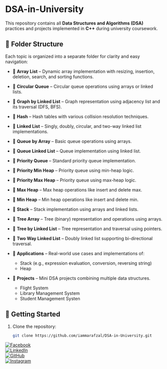 # DSA-in-University  
This repository contains all **Data Structures and Algorithms (DSA)** practices and projects implemented in **C++** during university coursework.

## 📂 Folder Structure  
Each topic is organized into a separate folder for clarity and easy navigation:  

- 📁 **Array List** – Dynamic array implementation with resizing, insertion, deletion, search, and sorting functions.  
- 📁 **Circular Queue** – Circular queue operations using arrays or linked lists.  
- 📁 **Graph by Linked List** – Graph representation using adjacency list and its traversal (DFS, BFS).  
- 📁 **Hash** – Hash tables with various collision resolution techniques.  
- 📁 **Linked List** – Singly, doubly, circular, and two-way linked list implementations.  
- 📁 **Queue by Array** – Basic queue operations using arrays.  
- 📁 **Queue Linked List** – Queue implementation using linked list.  
- 📁 **Priority Queue** – Standard priority queue implementation.  
- 📁 **Priority Min Heap** – Priority queue using min-heap logic.  
- 📁 **Priority Max Heap** – Priority queue using max-heap logic.  
- 📁 **Max Heap** – Max heap operations like insert and delete max.  
- 📁 **Min Heap** – Min heap operations like insert and delete min.  
- 📁 **Stack** – Stack implementation using arrays and linked lists.  
- 📁 **Tree Array** – Tree (binary) representation and operations using arrays.  
- 📁 **Tree by Linked List** – Tree representation and traversal using pointers.  
- 📁 **Two Way Linked List** – Doubly linked list supporting bi-directional traversal.  
- 📁 **Applications** – Real-world use cases and implementations of:  
  - Stack (e.g., expression evaluation, conversion, reversing string)  
  - Heap


- 📁 **Projects** – Mini DSA projects combining multiple data structures.
  - Flight System
  - Library Management System
  - Student Management Systen

## 🚀 Getting Started  
1. Clone the repository:  
   ```sh
   git clone https://github.com/iammarafzal/DSA-in-University.git

[![Facebook](https://img.shields.io/badge/Facebook-%231877F2.svg?style=for-the-badge&logo=facebook&logoColor=white)](https://www.facebook.com/ammar.afzal277)  
[![LinkedIn](https://img.shields.io/badge/LinkedIn-%230A66C2.svg?style=for-the-badge&logo=linkedin&logoColor=white)](https://www.linkedin.com/in/ammar-afzal277)  
[![GitHub](https://img.shields.io/badge/GitHub-%23181717.svg?style=for-the-badge&logo=github&logoColor=white)](https://github.com/iammarafzal)  
[![Instagram](https://img.shields.io/badge/Instagram-%23E4405F.svg?style=for-the-badge&logo=instagram&logoColor=white)](https://www.instagram.com/ammar_afzal277)


